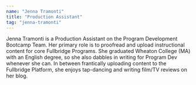 ```yaml
---
name: "Jenna Tramonti"
title: "Production Assistant"
tag: "jenna-tramonti"
---
```

<p>
  Jenna Tramonti is a Production Assistant on the Program Development Bootcamp Team. Her primary role is to proofread and upload instructional content for core Fullbridge Programs. She graduated Wheaton College (MA) with an English degree, so she also dabbles in writing for Program Dev whenever she can. In between frantically uploading content to the Fullbridge Platform, she enjoys tap-dancing and writing film/TV reviews on her blog.
</p>
